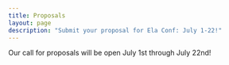 ```yaml
---
title: Proposals
layout: page
description: "Submit your proposal for Ela Conf: July 1-22!"
---
```


Our call for proposals will be open July 1st through July 22nd!
